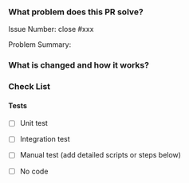<!--

Thank you for contributing to Vanus!

PR Title Format: 

feat/fix/refactor/docs/...: what's changed

Note: see https://github.com/linkall-labs/vanus/blob/main/CONTRIBUTING.md to know details about title format
-->

### What problem does this PR solve?
<!--

Please create an issue first to describe the problem

There MUST be one line starting with "Issue Number:  ".

-->

Issue Number: close #xxx

Problem Summary:

### What is changed and how it works?

### Check List

<!-- At least one of them must be included. -->

#### Tests
- [ ] Unit test
- [ ] Integration test
- [ ] Manual test (add detailed scripts or steps below)
- [ ] No code

